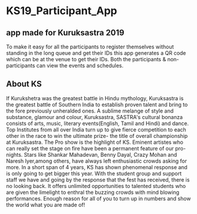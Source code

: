 # KS19_Participant_App
## app made for Kuruksastra 2019
To make it easy for all the participants to register themselves without standing in the long queue and get their IDs this app generates a QR code which can be at the venue to get their IDs. Both the participants & non-participants can view the events and schedules.

## About KS
If Kurukshetra was the greatest battle in Hindu mythology, Kuruksastra is the greatest battle of Southern India to establish proven talent and bring to the fore previously unheralded ones. A sublime melange of style and substance, glamour and colour, Kuruksastra, SASTRA's cultural bonanza consists of arts, music, literary events(English, Tamil and Hindi) and dance. Top Institutes from all over India turn up to give fierce competition to each other in the race to win the ultimate prize- the title of overall championship at Kuruksastra. The Pro show is the highlight of KS. Eminent artistes who can really set the stage on fire have been a permanent feature of our pro-nights. Stars like Shankar Mahadevan, Benny Dayal, Crazy Mohan and Naresh Iyer,among others, have always left enthusiastic crowds asking for more. In a short span of 4 years, KS has shown phenomenal response and is only going to get bigger this year. With the student group and support staff we have and going by the response that the fest has received, there is no looking back. It offers unlimited opportunities to talented students who are given the limelight to enthral the buzzing crowds with mind blowing performances. Enough reason for all of you to turn up in numbers and show the world what you are made of!

